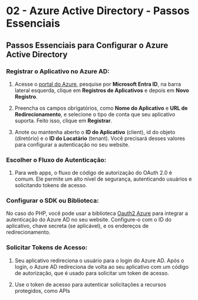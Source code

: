 # 02 - Azure Active Directory - Passos Essenciais

## Passos Essenciais para Configurar o Azure Active Directory

### Registrar o Aplicativo no Azure AD:

1. Acesse o [portal do Azure](https://portal.azure.com/), pesquise por **Microsoft Entra ID**, na barra lateral esquerda, clique em **Registros de Aplicativos** e depois em **Novo Registro**.

2. Preencha os campos obrigatórios, como **Nome do Aplicativo** e **URL de Redirecionamento**, e selecione o tipo de conta que seu aplicativo suporta. Feito isso, clique em **Registrar**.

3. Anote ou mantenha aberto o **ID do Aplicativo** (client), id do objeto (diretório) e o **ID do Locatário** (tenant). Você precisará desses valores para configurar a autenticação no seu website.

### Escolher o Fluxo de Autenticação:

1. Para web apps, o fluxo de código de autorização do OAuth 2.0 é comum. Ele permite um alto nível de segurança, autenticando usuários e solicitando tokens de acesso.

### Configurar o SDK ou Biblioteca:

No caso do PHP, você pode usar a biblioteca [Oauth2 Azure](https://packagist.org/packages/thenetworg/oauth2-azure) para integrar a autenticação do Azure AD no seu website. Configure-o com o ID do aplicativo, chave secreta (se aplicável), e os endereços de redirecionamento.

### Solicitar Tokens de Acesso:

1. Seu aplicativo redireciona o usuário para o login do Azure AD. Após o login, o Azure AD redireciona de volta ao seu aplicativo com um código de autorização, que é usado para solicitar um token de acesso.

2. Use o token de acesso para autenticar solicitações a recursos protegidos, como APIs